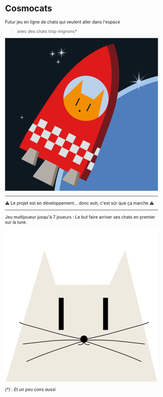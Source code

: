 
# Cosmocats

Futur jeu en ligne de chats qui veulent aller dans l'espace<br>
> avec des chats trop mignons*

![Logo de Cosmocats](./images/logo.jpg)

---
⚠️ Le projet est en développement... donc euh, c'est sûr que ça marche ⚠️

---

Jeu multijoueur jusqu'à 7 joueurs :
Le but faire arriver ses chats en premier sur la lune.

![Logo de Cosmocats](./images/animation/../cats/animation/catsanimation.gif)

*(\*) : Et un peu cons aussi*